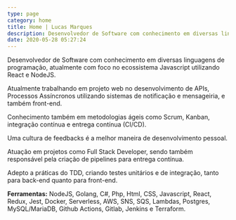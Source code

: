 ```yaml
---
type: page
category: home
title: Home | Lucas Marques
description: Desenvolvedor de Software com conhecimento em diversas linguagens de programação, atualmente com foco no ecossistema Javascript utilizando React e NodeJS.
date: 2020-05-28 05:27:24
---
```


Desenvolvedor de Software com conhecimento em diversas linguagens de programação, atualmente com foco no ecossistema Javascript utilizando React e NodeJS.

Atualmente trabalhando em projeto web no desenvolvimento de APIs, Processos Assíncronos utilizando sistemas de notificação e mensageiria, e também front-end.

Conhecimento também em metodologias ágeis como Scrum, Kanban, integração contínua e entrega contínua (CI/CD).

Uma cultura de feedbacks é a melhor maneira de desenvolvimento pessoal.

Atuação em projetos como Full Stack Developer, sendo também responsável pela criação de pipelines para entrega contínua.

Adepto a práticas do TDD, criando testes unitários e de integração, tanto para back-end quanto para front-end.

**Ferramentas:** NodeJS, Golang, C#, Php, Html, CSS, Javascript, React, Redux, Jest, Docker, Serverless, AWS, SNS, SQS, Lambdas, Postgres, MySQL/MariaDB, Github Actions, Gitlab, Jenkins e Terraform.
